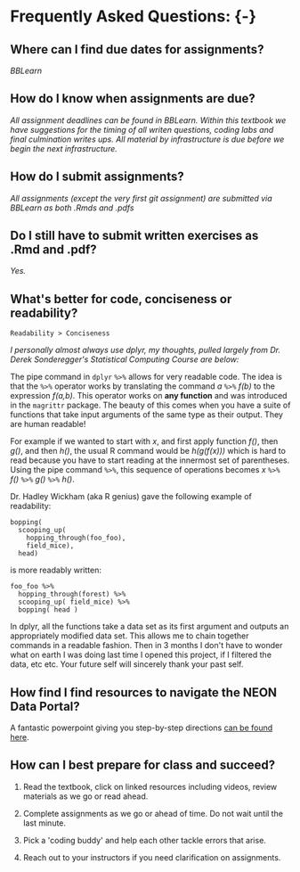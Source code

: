 # Frequently Asked Questions: {-}

## Where can I find due dates for assignments?

*BBLearn*

## How do I know when assignments are due?

*All assignment deadlines can be found in BBLearn.  Within this textbook we have suggestions for the timing of all writen questions, coding labs and final culmination writes ups.  All material by infrastructure is due before we begin the next infrastructure.*

## How do I submit assignments?

*All assignments (except the very first git assignment) are submitted via BBLearn as both .Rmds and .pdfs*

## Do I still have to submit written exercises as .Rmd and .pdf?

*Yes.*

## What's better for code, conciseness or readability?

`Readability > Conciseness`

*I personally almost always use dplyr, my thoughts, pulled largely from Dr. Derek Sonderegger's Statistical Computing Course are below:*

The pipe command in `dplyr` `%>%` allows for very readable code. The idea is that the `%>%` operator works by translating the command *a* `%>%` *f(b)* to the expression *f(a,b)*. This operator works on **any function** and was introduced in the `magrittr` package. The beauty of this comes when you have a suite of functions that take input arguments of the same type as their output.  They are human readable!

For example if we wanted to start with *x*, and first apply function *f()*, then *g()*, and then *h()*, the usual R command would be *h(g(f(x)))* which is hard to read because you have to start reading at the innermost set of parentheses. Using the pipe command `%>%`, this sequence of operations becomes *x* `%>%` *f()* `%>%` *g()* `%>%` *h()*.

Dr. Hadley Wickham (aka R genius) gave the following example of readability:
```
bopping(
  scooping_up(
    hopping_through(foo_foo),
    field_mice),
  head)
```
is more readably written:

```
foo_foo %>% 
  hopping_through(forest) %>%
  scooping_up( field_mice) %>%
  bopping( head )
```

In dplyr, all the functions take a data set as its first argument and outputs an appropriately modified data set. This allows me to chain together commands in a readable fashion.  Then in 3 months I don't have to wonder what on earth I was doing last time I opened this project, if I filtered the data, etc etc.  Your future self will sincerely thank your past self.

## How find I find resources to navigate the NEON Data Portal?

A fantastic powerpoint giving you step-by-step directions [can be found here](https://www.neonscience.org/sites/default/files/Access_NEON_Data_%20Visual_Guide_6Feb2020.pptx).

## How can I best prepare for class and succeed?

1. Read the textbook, click on linked resources including videos, review materials as we go or read ahead.

2. Complete assignments as we go or ahead of time. Do not wait until the last minute.

3. Pick a 'coding buddy' and help each other tackle errors that arise.

4. Reach out to your instructors if you need clarification on assignments.
